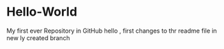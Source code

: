 # Hello-World
My first ever Repository in GitHub
hello , first changes to thr readme file in new ly created branch
